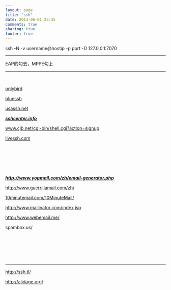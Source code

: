 ```yaml
---
layout: page
title: "ssh"
date: 2013-06-01 23:35
comments: true
sharing: true
footer: true
---
```

ssh -N -v username@hostip -p port -D 127.0.0.1:7070

-------

EAP的勾去，MPPE勾上

-------

&nbsp;

<a title="onlybird" href="http://blog.onlybird.com/%E5%85%8D%E8%B4%B9ssh%E4%BB%A3%E7%90%86" target="_blank">onlybird</a>

<a title="bluessh" href="https://bluessh.com/content/freessh/" target="_blank">bluessh</a>

<a href="http://www.usassh.net/free.php" target="_blank">usassh.net</a>

<a title="signup" href="http://www.sshcenter.info/signup.php" target="_blank"><strong><em>sshcenter.info</em></strong></a>

<a title="cjb.net" href="http://www.cjb.net/cgi-bin/shell.cgi?action=signup" target="_blank">www.cjb.net/cgi-bin/shell.cgi?action=signup</a>

<a title="Unblock FaceBook with LiveSSH.com" href="http://livessh.com/" target="_blank">livessh.com</a>

&nbsp;

&nbsp;

&nbsp;

<em><strong><a title="http://www.yopmail.com/zh/email-generator.php" href="http://www.yopmail.com/zh/email-generator.php" target="_blank">http://www.yopmail.com/zh/email-generator.php</a></strong></em>

<a title="http://www.guerrillamail.com/zh/" href="http://www.guerrillamail.com/zh/" target="_blank">http://www.guerrillamail.com/zh/</a>

<a title="10minutemail.com/10MinuteMail/" href="http://10minutemail.com/10MinuteMail/" target="_blank">10minutemail.com/10MinuteMail/</a>

http://www.mailinator.com/index.jsp

http://www.webemail.me/

spambox.us/

&nbsp;

&nbsp;

&nbsp;

----------------------------------------------------------------------------------

http://ssh.tl/

http://alidage.org/
